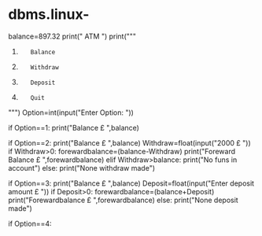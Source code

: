 # dbms.linux-
balance=897.32
print("    ATM    ")
print("""
1)        Balance
2)        Withdraw
3)        Deposit
4)        Quit


""")
Option=int(input("Enter Option: "))

if Option==1:
    print("Balance  £ ",balance)


if Option==2:
    print("Balance  £  ",balance)
    Withdraw=float(input("2000 £ "))
    if Withdraw>0:
        forewardbalance=(balance-Withdraw)
        print("Foreward Balance  £ ",forewardbalance)
    elif Withdraw>balance:
        print("No funs in account")
    else:
        print("None withdraw made")

if Option==3:
    print("Balance  £ ",balance)
    Deposit=float(input("Enter deposit amount £ "))
    if Deposit>0:
        forewardbalance=(balance+Deposit)
        print("Forewardbalance  £ ",forewardbalance)
    else:
        print("None deposit made")


if Option==4:
